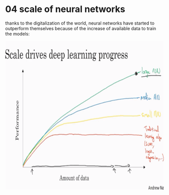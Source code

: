 # 04 scale of neural networks

thanks to the digitalization of the world, neural networks have started to outperform themselves because of the increase of available data to train the models:

![image](images/image_5.png)